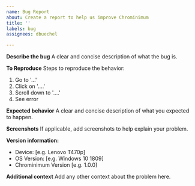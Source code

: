 ```yaml
---
name: Bug Report
about: Create a report to help us improve Chrominimum
title: ''
labels: bug
assignees: dbuechel

---
```


**Describe the bug**
A clear and concise description of what the bug is.

**To Reproduce**
Steps to reproduce the behavior:
1. Go to '...'
2. Click on '....'
3. Scroll down to '....'
4. See error

**Expected behavior**
A clear and concise description of what you expected to happen.

**Screenshots**
If applicable, add screenshots to help explain your problem.

**Version information:**
- Device: [e.g. Lenovo T470p]
 - OS Version: [e.g. Windows 10 1809]
 - Chrominimum Version [e.g. 1.0.0]

**Additional context**
Add any other context about the problem here.
